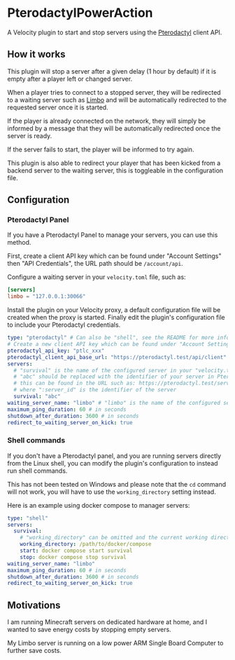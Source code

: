 # PterodactylPowerAction

A Velocity plugin to start and stop servers using the [Pterodactyl](https://pterodactyl.io/) client API.

## How it works

This plugin will stop a server after a given delay (1 hour by default) if it is empty after a player left or changed
server.

When a player tries to connect to a stopped server, they will be redirected to a waiting server such
as [Limbo](https://www.spigotmc.org/resources/82468/) and will be automatically redirected to the requested server once
it is started.

If the player is already connected on the network, they will simply be informed by a message that they will be
automatically redirected once the server is ready.

If the server fails to start, the player will be informed to try again.

This plugin is also able to redirect your player that has been kicked from a backend server to the waiting server, this
is toggleable in the configuration file.

## Configuration

### Pterodactyl Panel

If you have a Pterodactyl Panel to manage your servers, you can use this method.

First, create a client API key which can be found under "Account Settings" then "API Credentials", the URL path should
be `/account/api`.

Configure a waiting server in your `velocity.toml` file, such as:

```toml
[servers]
limbo = "127.0.0.1:30066"
```

Install the plugin on your Velocity proxy, a default configuration file will be created when the proxy is started.
Finally edit the plugin's configuration file to include your Pterodactyl credentials.

```yaml
type: "pterodactyl" # Can also be "shell", see the README for more information
# Create a new client API key which can be found under "Account Settings" then " API Credentials", the URL path should be https://pterodactyl.test/account/api.
pterodactyl_api_key: "ptlc_xxx"
pterodactyl_client_api_base_url: "https://pterodactyl.test/api/client" # No trailing slash
servers:
  # "survival" is the name of the configured server in your "velocity.toml" file
  # "abc" should be replaced with the identifier of your server in Pterodactyl
  # this can be found in the URL such as: https://pterodactyl.test/server/:server_id
  # where ":server_id" is the identifier of the server
  survival: "abc"
waiting_server_name: "limbo" # "limbo" is the name of the configured server in your "velocity.toml" file
maximum_ping_duration: 60 # in seconds
shutdown_after_duration: 3600 # in seconds
redirect_to_waiting_server_on_kick: true
```

### Shell commands

If you don't have a Pterodactyl panel, and you are running servers directly from the Linux shell, you can modify the
plugin's configuration to instead run shell commands.

This has not been tested on Windows and please note that the `cd` command will not work, you will have to use the
`working_directory` setting instead.

Here is an example using docker compose to manager servers:

```yaml
type: "shell"
servers:
  survival:
    # "working_directory" can be omitted and the current working directory will be used instead
    working_directory: /path/to/docker/compose
    start: docker compose start survival
    stop: docker compose stop survival
waiting_server_name: "limbo"
maximum_ping_duration: 60 # in seconds
shutdown_after_duration: 3600 # in seconds
redirect_to_waiting_server_on_kick: true
```

## Motivations

I am running Minecraft servers on dedicated hardware at home, and I wanted to save energy costs by stopping empty
servers.

My Limbo server is running on a low power ARM Single Board Computer to further save costs.
